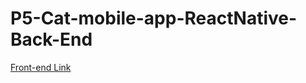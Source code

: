# P5-Cat-mobile-app-ReactNative-Back-End



[Front-end  Link](https://github.com/100-Project-Challenge/P5-Cat-mobile-app-ReactNative-Front-End)